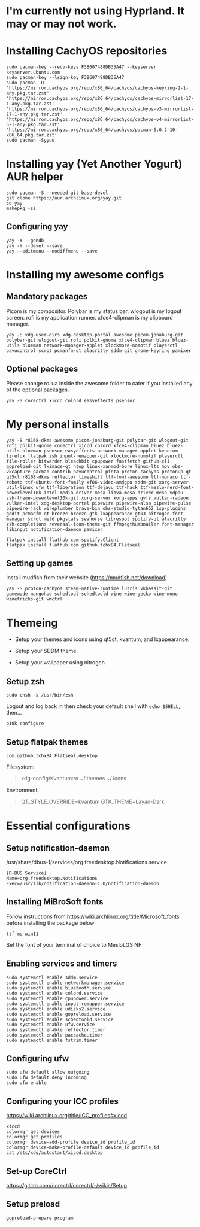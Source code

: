 # I'm currently not using Hyprland. It may or may not work.

# Installing CachyOS repositories

```
sudo pacman-key --recv-keys F3B607488DB35A47 --keyserver keyserver.ubuntu.com
sudo pacman-key --lsign-key F3B607488DB35A47
sudo pacman -U 'https://mirror.cachyos.org/repo/x86_64/cachyos/cachyos-keyring-2-1-any.pkg.tar.zst' 'https://mirror.cachyos.org/repo/x86_64/cachyos/cachyos-mirrorlist-17-1-any.pkg.tar.zst' 'https://mirror.cachyos.org/repo/x86_64/cachyos/cachyos-v3-mirrorlist-17-1-any.pkg.tar.zst' 'https://mirror.cachyos.org/repo/x86_64/cachyos/cachyos-v4-mirrorlist-5-1-any.pkg.tar.zst' 'https://mirror.cachyos.org/repo/x86_64/cachyos/pacman-6.0.2-10-x86_64.pkg.tar.zst'
sudo pacman -Syyuu
```

# Installing yay (Yet Another Yogurt) AUR helper

```
sudo pacman -S --needed git base-devel
git clone https://aur.archlinux.org/yay.git
cd yay
makepkg -si
```

## Configuring yay

```
yay -Y --gendb
yay -Y --devel --save
yay --editmenu --nodiffmenu --save
```

# Installing my awesome configs

## Mandatory packages

Picom is my compositor. Polybar is my status bar. wlogout is my logout screen. rofi is my application runner. xfce4-clipman is my clipboard manager.

```
yay -S xdg-user-dirs xdg-desktop-portal awesome picom-jonaburg-git polybar-git wlogout-git rofi polkit-gnome xfce4-clipman bluez bluez-utils blueman network-manager-applet xlockmore-nomotif playerctl pavucontrol scrot pcmanfm-qt alacritty sddm-git gnome-keyring pamixer
```

## Optional packages

Please change rc.lua inside the awesome folder to cater if you installed any of the optional packages.

```
yay -S corectrl xiccd colord easyeffects psensor
```

# My personal installs

```
yay -S r8168-dkms awesome picom-jonaburg-git polybar-git wlogout-git rofi polkit-gnome corectrl xiccd colord xfce4-clipman bluez bluez-utils blueman psensor easyeffects network-manager-applet kvantum firefox flatpak zsh input-remapper-git xlockmore-nomotif playerctl file-roller bitwarden bleachbit cpupower fastfetch github-cli gopreload-git lximage-qt htop linux-xanmod-bore linux-lts mpv obs-vkcapture pacman-contrib pavucontrol pinta proton-cachyos protonup-qt qt5ct r8168-dkms reflector timeshift ttf-font-awesome ttf-monaco ttf-roboto ttf-ubuntu-font-family xf86-video-amdgpu sddm-git xorg-server util-linux ufw ttf-liberation ttf-dejavu ttf-hack ttf-meslo-nerd-font-powerlevel10k intel-media-driver mesa libva-mesa-driver mesa-vdpau zsh-theme-powerlevel10k-git xorg-server xorg-apps gvfs vulkan-radeon vulkan-intel xdg-desktop-portal pipewire pipewire-alsa pipewire-pulse pipewire-jack wireplumber brave-bin obs-studio-tytan652 lsp-plugins gedit pcmanfm-qt breeze breeze-gtk lxappearance-gtk3 nitrogen font-manager scrot meld pkgstats seahorse librespot spotify-qt alacritty zsh-completions reversal-icon-theme-git ffmpegthumbnailer font-manager libinput notification-daemon pamixer

flatpak install flathub com.spotify.Client
flatpak install flathub com.github.tchx84.Flatseal
```

## Setting up games

Install mudfish from their website (https://mudfish.net/download).

```
yay -S proton-cachyos steam-native-runtime lutris vkbasalt-git gamemode mangohud schedtool schedtoold wine wine-gecko wine-mono winetricks-git wmctrl
```

# Themeing

- Setup your themes and icons using qt5ct, kvantum, and lxappearance.

- Setup your SDDM theme.

- Setup your wallpaper using nitrogen.

## Setup zsh

```
sudo chsh -s /usr/bin/zsh
```

Logout and log back in then check your default shell with `echo $SHELL`, then...

```
p10k configure
```

## Setup flatpak themes

```
com.github.tchx84.Flatseal.desktop
```

Filesystem:

> xdg-config/Kvantum:ro
> ~/.themes
> ~/.icons

Environment:

> QT_STYLE_OVERRIDE=kvantum
> GTK_THEME=Layan-Dark

# Essential configurations

## Setup notification-daemon

/usr/share/dbus-1/services/org.freedesktop.Notifications.service

```
[D-BUS Service]
Name=org.freedesktop.Notifications
Exec=/usr/lib/notification-daemon-1.0/notification-daemon
```

## Installing MiBroSoft fonts

Follow instructions from https://wiki.archlinux.org/title/Microsoft_fonts before installing the package below

```
ttf-ms-win11
```

Set the font of your terminal of choice to MesloLGS NF

## Enabling services and timers

```
sudo systemctl enable sddm.service
sudo systemctl enable networkmanager.service
sudo systemctl enable bluetooth.service
sudo systemctl enable colord.service
sudo systemctl enable cpupower.service
sudo systemctl enable input-remapper.service
sudo systemctl enable udisks2.service
sudo systemctl enable gopreload.service
sudo systemctl enable schedtoold.service
sudo systemctl enable ufw.service
sudo systemctl enable reflector.timer
sudo systemctl enable paccache.timer
sudo systemctl enable fstrim.timer
```

## Configuring ufw

```
sudo ufw default allow outgoing
sudo ufw default deny incoming
sudo ufw enable
```

## Configuring your ICC profiles

https://wiki.archlinux.org/title/ICC_profiles#xiccd

```
xiccd
colormgr get-devices
colormgr get-profiles
colormgr device-add-profile device_id profile_id
colormgr device-make-profile-default device_id profile_id
cat /etc/xdg/autostart/xiccd.desktop
```

## Set-up CoreCtrl

https://gitlab.com/corectrl/corectrl/-/wikis/Setup

## Setup preload

```
gopreload-prepare program
```
